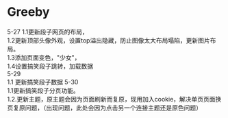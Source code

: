 # Greeby
5-27 1.1更新段子网页的布局，</br>
     1.2更新顶部头像外观，设置top溢出隐藏，防止图像太大布局塌陷，更新图片布局。</br>
	1.3添加页面变色，"少女"，</br>
	1.4设置搞笑段子跳转，加载数据</br>
5-29 </br>1.1 更新搞笑段子数据
5-30 </br>1.1更新搞笑段子分页功能。</br>
	1.2.更新主题，原主题会因为页面刷新而复原，现用加入cookie，解决单页页面换页复原问题，（出现问题，此处会因为点击另一个连接主题还是原色问题）
